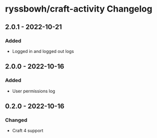 # ryssbowh/craft-activity Changelog

## 2.0.1 - 2022-10-21
### Added
- Logged in and logged out logs

## 2.0.0 - 2022-10-16
### Added
- User permissions log

## 0.2.0 - 2022-10-16
### Changed
- Craft 4 support
